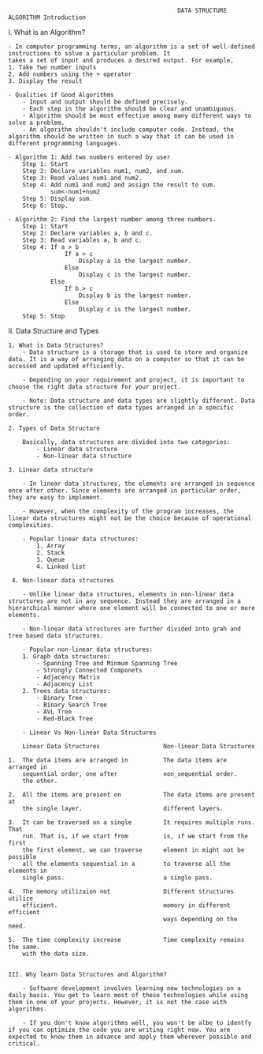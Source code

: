                                                     DATA STRUCTURE ALGORITHM Introduction   
I. What is an Algorithm?

    - In computer programming terms, an algorithm is a set of well-defined instructions to solve a particular problem. It
    takes a set of input and produces a desired output. For example,
    1. Take two number inputs
    2. Add numbers using the + operator
    3. Display the result

    - Qualities if Good Algorithms
        - Input and output should be defined precisely.
        - Each step in the algorithm should be clear and unambiguous.
        - Algorithm should be most effective among many different ways to solve a problem.
        - An algorithm shouldn't include computer code. Instead, the algorithm should be written in such a way that it can be used in different programming languages.

    - Algorithm 1: Add two numbers entered by user
        Step 1: Start
        Step 2: Declare variables num1, num2, and sum.
        Step 3: Read values num1 and num2.
        Step 4: Add num1 and num2 and assign the result to sum.
                sum<-num1+num2
        Step 5: Display sum.
        Step 6: Stop.

    - Algorithm 2: Find the largest number among three numbers.
        Step 1: Start
        Step 2: Declare variables a, b and c.
        Step 3: Read variables a, b and c.
        Step 4: If a > b
                    If a > c
                        Display a is the largest number.
                    Else
                        Display c is the largest number.
                Else
                    If b > c
                        Display b is the largest number.
                    Else
                        Display c is the largest number.
        Step 5: Stop

II. Data Structure and Types

    1. What is Data Structures?
        - Data structure is a storage that is used to store and organize data. It is a way of arranging data on a computer so that it can be accessed and updated efficiently.
        
        - Depending on your requirement and project, it is important to choose the right data structure for your project.
        
        - Note: Data structure and data types are slightly different. Data structure is the collection of data types arranged in a specific order.
    
    2. Types of Data Structure

        Basically, data structures are divided into two categories:
            - Linear data structure
            - Non-linear data structure

    3. Linear data structure 

        - In linear data structures, the elements are arranged in sequence once after other. Since elements are arranged in particular order, they are easy to implement.

        - However, when the complexity of the program increases, the linear data structures might not be the choice because of operational complexities.

        - Popular linear data structures:
            1. Array
            2. Stack
            3. Queue
            4. Linked list

     4. Non-linear data structures

        - Unlike linear data structures, elements in non-linear data structures are not in any sequence. Instead they are arranged in a hierarchical manner where one element will be connected to one or more elements.

        - Non-linear data structures are further divided into grah and tree based data structures.

        - Popular non-linear data structures:
        1. Graph data structures:
            - Spanning Tree and Minmum Spanning Tree
            - Strongly Connected Componets
            - Adjacency Matrix
            - Adjacency List
        2. Trees data structures:
            - Binary Tree
            - Binary Search Tree
            - AVL Tree
            - Red-Black Tree

        - Linear Vs Non-linear Data Structures

        Linear Data Structures                  Non-linear Data Structures   

    1.  The data items are arranged in          The data items are arranged in
        sequential order, one after             non_sequential order.
        the other.

    2.  All the items are present on            The data items are present at
        the single layer.                       different layers.

    3.  It can be traversed on a single         It requires multiple runs. That 
        run. That is, if we start from          is, if we start from the first 
        the first element, we can traverse      element in might not be possible
        all the elements sequential in a        to traverse all the elements in
        single pass.                            a single pass.

    4.  The memory utilizaion not               Different structures utilize 
        efficient.                              memory in different efficient
                                                ways depending on the need.

    5.  The time complexity increase            Time complexity remains the same.
        with the data size.


    III. Why learn Data Structures and Algorithm?

        - Software development involves learning new technologies on a daily basis. You get to learn most of these technologies while using them in one of your projects. However, it is not the case with algorithms.

        - If you don't know algorithms well, you won't be albe to identfy if you can optimize the code you are writing right now. You are expected to know them in advance and apply them wherever possible and critical.
